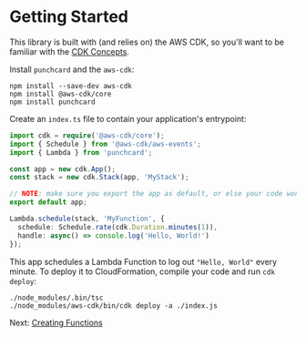 # Getting Started 

This library is built with (and relies on) the AWS CDK, so you'll want to be familiar with the [CDK Concepts](https://docs.aws.amazon.com/cdk/latest/guide/what-is.html).

Install `punchcard` and the `aws-cdk`:

```shell
npm install --save-dev aws-cdk
npm install @aws-cdk/core
npm install punchcard
```

Create an `index.ts` file to contain your application's entrypoint:

```ts
import cdk = require('@aws-cdk/core');
import { Schedule } from '@aws-cdk/aws-events';
import { Lambda } from 'punchcard';

const app = new cdk.App();
const stack = new cdk.Stack(app, 'MyStack');

// NOTE: make sure you export the app as default, or else your code won't run at runtime.
export default app;

Lambda.schedule(stack, 'MyFunction', {
  schedule: Schedule.rate(cdk.Duration.minutes(1)),
  handle: async() => console.log('Hello, World!')
});
```

This app schedules a Lambda Function to log out `"Hello, World"` every minute. To deploy it to CloudFormation, compile your code and run `cdk deploy`:

```shell
./node_modules/.bin/tsc
./node_modules/aws-cdk/bin/cdk deploy -a ./index.js
```

Next: [Creating Functions](2-creating-functions.md)